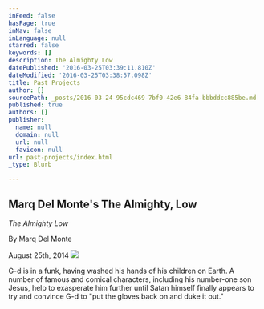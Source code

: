 ```yaml
---
inFeed: false
hasPage: true
inNav: false
inLanguage: null
starred: false
keywords: []
description: The Almighty Low
datePublished: '2016-03-25T03:39:11.810Z'
dateModified: '2016-03-25T03:38:57.098Z'
title: Past Projects
author: []
sourcePath: _posts/2016-03-24-95cdc469-7bf0-42e6-84fa-bbbddcc885be.md
published: true
authors: []
publisher:
  name: null
  domain: null
  url: null
  favicon: null
url: past-projects/index.html
_type: Blurb

---
```

## Marq Del Monte's The Almighty, Low

_The Almighty Low_

By Marq Del Monte

August 25th, 2014
![](https://the-grid-user-content.s3-us-west-2.amazonaws.com/ed6554d4-1094-44ec-b4d4-dfbea453209a.jpg)

G-d is in a funk, having washed his hands of his children on Earth. A number of famous and comical characters, including his number-one son Jesus, help to exasperate him further until Satan himself finally appears to try and convince G-d to "put the gloves back on and duke it out."